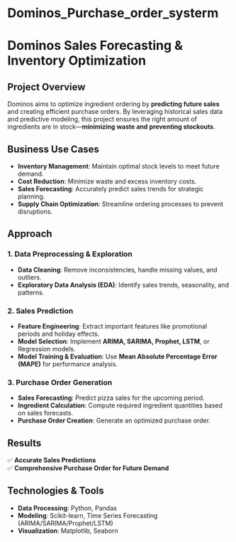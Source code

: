 # Dominos_Purchase_order_systerm

# Dominos Sales Forecasting & Inventory Optimization

## Project Overview
Dominos aims to optimize ingredient ordering by **predicting future sales** and creating efficient purchase orders. By leveraging historical sales data and predictive modeling, 
this project ensures the right amount of ingredients are in stock—**minimizing waste and preventing stockouts**.

## Business Use Cases
- **Inventory Management**: Maintain optimal stock levels to meet future demand.
- **Cost Reduction**: Minimize waste and excess inventory costs.
- **Sales Forecasting**: Accurately predict sales trends for strategic planning.
- **Supply Chain Optimization**: Streamline ordering processes to prevent disruptions.

## Approach

### 1. Data Preprocessing & Exploration
- **Data Cleaning**: Remove inconsistencies, handle missing values, and outliers.
- **Exploratory Data Analysis (EDA)**: Identify sales trends, seasonality, and patterns.

### 2. Sales Prediction
- **Feature Engineering**: Extract important features like promotional periods and holiday effects.
- **Model Selection**: Implement **ARIMA, SARIMA, Prophet, LSTM**, or Regression models.
- **Model Training & Evaluation**: Use **Mean Absolute Percentage Error (MAPE)** for performance analysis.

### 3. Purchase Order Generation
- **Sales Forecasting**: Predict pizza sales for the upcoming period.
- **Ingredient Calculation**: Compute required ingredient quantities based on sales forecasts.
- **Purchase Order Creation**: Generate an optimized purchase order.

## Results
✅ **Accurate Sales Predictions**  
✅ **Comprehensive Purchase Order for Future Demand**  

## Technologies & Tools
- **Data Processing**: Python, Pandas  
- **Modeling**: Scikit-learn, Time Series Forecasting (ARIMA/SARIMA/Prophet/LSTM)  
- **Visualization**: Matplotlib, Seaborn  
